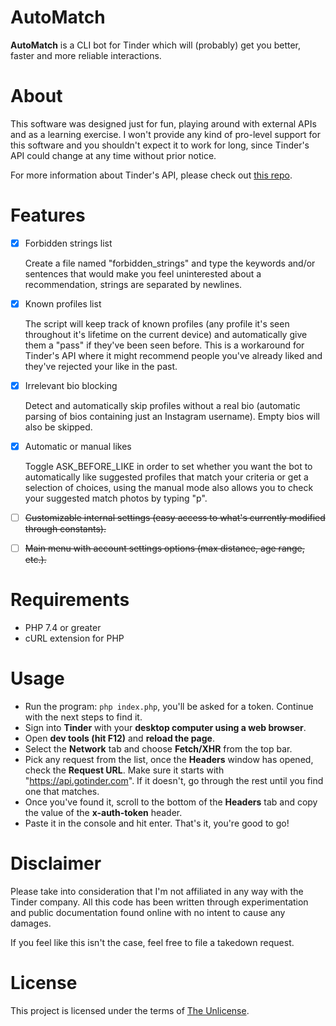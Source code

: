 AutoMatch
==========

**AutoMatch** is a CLI bot for Tinder which will (probably) get you better, faster and more reliable interactions.

# About

This software was designed just for fun, playing around with external APIs and as a learning exercise. I won't provide any kind of pro-level support for this software and you shouldn't expect it to work for long, since Tinder's API could change at any time without prior notice.

For more information about Tinder's API, please check out [this repo](https://github.com/fbessez/Tinder).

# Features

- [X] Forbidden strings list

    Create a file named "forbidden_strings" and type the keywords and/or sentences that would make you feel uninterested about a recommendation, strings are separated by newlines.

- [X] Known profiles list

    The script will keep track of known profiles (any profile it's seen throughout it's lifetime on the current device) and automatically give them a "pass" if they've been seen before. This is a workaround for Tinder's API where it might recommend people you've already liked and they've rejected your like in the past.

- [X] Irrelevant bio blocking

    Detect and automatically skip profiles without a real bio (automatic parsing of bios containing just an Instagram username). Empty bios will also be skipped. 

- [X] Automatic or manual likes

    Toggle ASK_BEFORE_LIKE in order to set whether you want the bot to automatically like suggested profiles that match your criteria or get a selection of choices, using the manual mode also allows you to check your suggested match photos by typing "p".

- [ ] ~~Customizable internal settings (easy access to what's currently modified through constants).~~
- [ ] ~~Main menu with account settings options (max distance, age range, etc.).~~

# Requirements

- PHP 7.4 or greater
- cURL extension for PHP

# Usage

- Run the program: `php index.php`, you'll be asked for a token. Continue with the next steps to find it.
- Sign into **Tinder** with your **desktop computer using a web browser**.
- Open **dev tools (hit F12)** and **reload the page**.
- Select the **Network** tab and choose **Fetch/XHR** from the top bar.
- Pick any request from the list, once the **Headers** window has opened, check the **Request URL**. Make sure it starts with "https://api.gotinder.com". If it doesn't, go through the rest until you find one that matches.
- Once you've found it, scroll to the bottom of the **Headers** tab and copy the value of the **x-auth-token** header.
- Paste it in the console and hit enter. That's it, you're good to go!

# Disclaimer

Please take into consideration that I'm not affiliated in any way with the Tinder company. All this code has been written through experimentation and public documentation found online with no intent to cause any damages.

If you feel like this isn't the case, feel free to file a takedown request.

# License

This project is licensed under the terms of [The Unlicense](LICENSE).